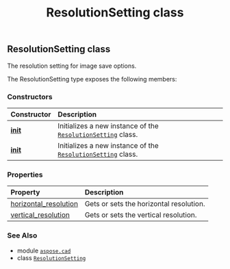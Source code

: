 ﻿---
title: ResolutionSetting class
second_title: Aspose.CAD for Python via .NET API References
description: 
type: docs
weight: 500
url: /python-net/aspose.cad/resolutionsetting/
is_root: false
---

## ResolutionSetting class

The resolution setting for image save options.



The ResolutionSetting type exposes the following members:

### Constructors
| Constructor | Description |
| :- | :- |
| [__init__](/cad/python-net/aspose.cad/resolutionsetting/__init__/#) | Initializes a new instance of the [`ResolutionSetting`](/cad/python-net/aspose.cad/resolutionsetting) class. |
| [__init__](/cad/python-net/aspose.cad/resolutionsetting/__init__/#float-float) | Initializes a new instance of the [`ResolutionSetting`](/cad/python-net/aspose.cad/resolutionsetting) class. |


### Properties
| Property | Description |
| :- | :- |
| [horizontal_resolution](/cad/python-net/aspose.cad/resolutionsetting/horizontal_resolution) | Gets or sets the horizontal resolution. |
| [vertical_resolution](/cad/python-net/aspose.cad/resolutionsetting/vertical_resolution) | Gets or sets the vertical resolution. |



### See Also
* module [`aspose.cad`](..)
* class [`ResolutionSetting`](/cad/python-net/aspose.cad/resolutionsetting)
